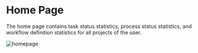 # Home Page

The home page contains task status statistics, process status statistics, and workflow definition statistics for all projects of the user.

![homepage](/img/new_ui/dev/homepage/homepage.png)

